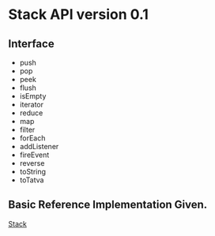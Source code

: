 # Stack API version 0.1

## Interface
* push
* pop
* peek
* flush
* isEmpty
* iterator
* reduce
* map
* filter
* forEach
* addListener
* fireEvent
* reverse
* toString
* toTatva


## Basic Reference Implementation Given.

[Stack](https://github.com/RajeshPatkarInstitute/Stack-Widget/blob/main/stack-api/stack.js)
